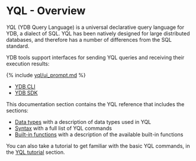 # YQL - Overview

*YQL* (YDB Query Language) is a universal declarative query language for YDB, a dialect of SQL. YQL has been natively designed for large distributed databases, and therefore has a number of differences from the SQL standard.

YDB tools support interfaces for sending YQL queries and receiving their execution results:

{% include [yql/ui_prompt.md](yql/ui_prompt.md) %}

- [YDB CLI](../../../../reference/ydb-cli/index.md)
- [YDB SDK](../../../../reference/ydb-sdk/index.md)

This documentation section contains the YQL reference that includes the sections:
- [Data types](../../types/index.md) with a description of data types used in YQL
- [Syntax](../../syntax/index.md) with a full list of YQL commands
- [Built-in functions](../../builtins/index.md) with a description of the available built-in functions

You can also take a tutorial to get familiar with the basic YQL commands, in the [YQL tutorial](../../../../dev/yql-tutorial/index.md) section.
